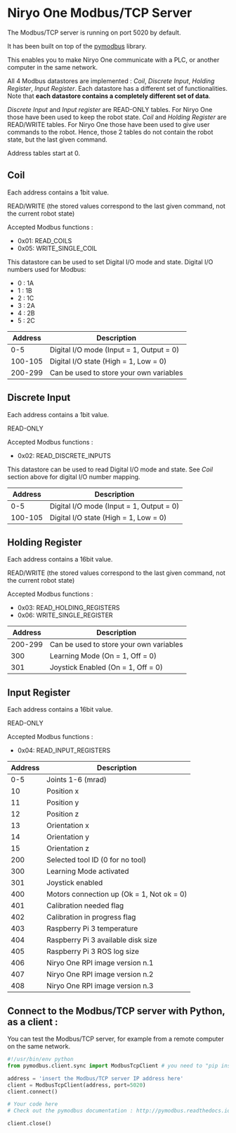 # Niryo One Modbus/TCP Server

The Modbus/TCP server is running on port 5020 by default.

It has been built on top of the [pymodbus](http://pymodbus.readthedocs.io/en/latest/index.html) library.

This enables you to make Niryo One communicate with a PLC, or another computer in the same network.

All 4 Modbus datastores are implemented : _Coil_, _Discrete Input_, _Holding Register_, _Input Register_. Each datastore has a different set of functionalities. Note that **each datastore contains a completely different set of data**.

_Discrete Input_ and _Input register_ are READ-ONLY tables. For Niryo One those have been used to keep the robot state.
_Coil_ and _Holding Register_ are READ/WRITE tables. For Niryo One those have been used to give user commands to the robot. Hence, those 2 tables do not contain the robot state, but the last given command.

Address tables start at 0.

## Coil

Each address contains a 1bit value.

READ/WRITE (the stored values correspond to the last given command, not the current robot state)

Accepted Modbus functions :
  * 0x01: READ\_COILS
  * 0x05: WRITE\_SINGLE\_COIL

This datastore can be used to set Digital I/O mode and state. Digital I/O numbers used for Modbus:
* 0 : 1A
* 1 : 1B
* 2 : 1C
* 3 : 2A
* 4 : 2B
* 5 : 2C

|Address| Description |
|-------|-------------|
| 0-5 | Digital I/O mode (Input = 1, Output = 0) |
| 100-105 | Digital I/O state (High = 1, Low = 0) |
| 200-299 | Can be used to store your own variables |

## Discrete Input

Each address contains a 1bit value.

READ-ONLY

Accepted Modbus functions :
* 0x02: READ\_DISCRETE\_INPUTS

This datastore can be used to read Digital I/O mode and state. See _Coil_ section above for digital I/O number mapping.

|Address| Description |
|-------|-------------|
| 0-5 | Digital I/O mode (Input = 1, Output = 0) |
| 100-105 | Digital I/O state (High = 1, Low = 0) |

## Holding Register

Each address contains a 16bit value.

READ/WRITE (the stored values correspond to the last given command, not the current robot state)

Accepted Modbus functions :
* 0x03: READ\_HOLDING\_REGISTERS
* 0x06: WRITE\_SINGLE\_REGISTER

|Address| Description |
|-------|-------------|
| 200-299 | Can be used to store your own variables |
| 300 | Learning Mode (On = 1, Off = 0) |
| 301 | Joystick Enabled (On = 1, Off = 0) |


## Input Register

Each address contains a 16bit value.

READ-ONLY

Accepted Modbus functions :
* 0x04: READ\_INPUT\_REGISTERS

|Address| Description |
|-------|-------------|
| 0-5 | Joints 1-6 (mrad) |
| 10 | Position x |
| 11 | Position y |
| 12 | Position z |
| 13 | Orientation x |
| 14 | Orientation y |
| 15 | Orientation z |
| 200 | Selected tool ID (0 for no tool) |
| 300 | Learning Mode activated |
| 301 | Joystick enabled |
| 400 | Motors connection up (Ok = 1, Not ok = 0) |
| 401 | Calibration needed flag |
| 402 | Calibration in progress flag |
| 403 | Raspberry Pi 3 temperature |
| 404 | Raspberry Pi 3 available disk size |
| 405 | Raspberry Pi 3 ROS log size |
| 406 | Niryo One RPI image version n.1 |
| 407 | Niryo One RPI image version n.2 |
| 408 | Niryo One RPI image version n.3 |

## Connect to the Modbus/TCP server with Python, as a client :

You can test the Modbus/TCP server, for example from a remote computer on the same network.

```python
#!/usr/bin/env python
from pymodbus.client.sync import ModbusTcpClient # you need to "pip install pymodbus" 

address = 'insert the Modbus/TCP server IP address here'
client = ModbusTcpClient(address, port=5020)
client.connect()

# Your code here
# Check out the pymodbus documentation : http://pymodbus.readthedocs.io/en/latest/index.html

client.close()
```
